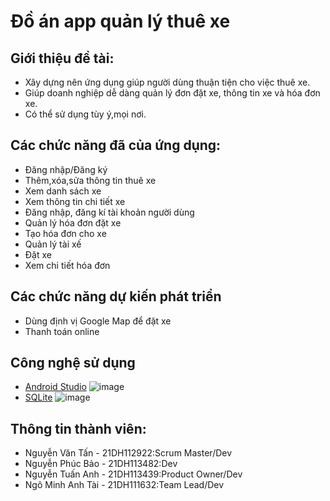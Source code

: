 # Đồ án app quản lý thuê xe
## Giới thiệu đề tài:
- Xây dựng nên ứng dụng giúp người dùng thuận tiện cho việc thuê xe.
- Giúp doanh nghiệp dễ dàng quản lý đơn đặt xe, thông tin xe và hóa đơn xe.
- Có thể sử dụng tùy ý,mọi nơi.

## Các chức năng đã của ứng dụng:
- Đăng nhập/Đăng ký
- Thêm,xóa,sửa thông tin thuê xe
- Xem danh sách xe
- Xem thông tin chi tiết xe
- Đăng nhập, đăng kí tài khoản người dùng
- Quản lý hóa đơn đặt xe
- Tạo hóa đơn cho xe
- Quản lý tài xế
- Đặt xe
- Xem chi tiết hóa đơn

## Các chức năng dự kiến phát triển
- Dùng định vị Google Map để đặt xe
- Thanh toán online

## Công nghệ sử dụng
- [Android Studio](https://developer.android.com/studio)
![image](https://github.com/taingo321/Nhom1_QuanLyThueXe_T5_Ca2/assets/145186290/2d0aef1e-e36e-4d89-a57c-1fe61df43bbe)
- [SQLite](https://www.sqlite.org/index.html)
![image](https://github.com/taingo321/Nhom1_QuanLyThueXe_T5_Ca2/assets/145186290/dd34267c-e3a0-4172-b53e-b9526e2fc7e4)

## Thông tin thành viên:
- Nguyễn Văn Tấn   - 21DH112922:Scrum Master/Dev
- Nguyễn Phúc Bảo  - 21DH113482:Dev
- Nguyễn Tuấn Anh  - 21DH113439:Product Owner/Dev
- Ngô Minh Anh Tài - 21DH111632:Team Lead/Dev

